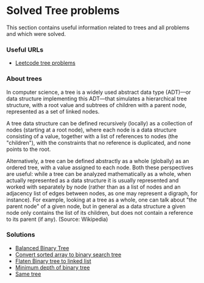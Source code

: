 # Solved Tree problems 
This section contains useful information related to trees and all problems and which were solved. 

### Useful URLs
* [Leetcode tree problems](https://leetcode.com/tag/tree)

### About trees
In computer science, a tree is a widely used abstract data type (ADT)—or data structure implementing this ADT—that simulates a hierarchical tree structure, with a root value and subtrees of children with a parent node, represented as a set of linked nodes.

A tree data structure can be defined recursively (locally) as a collection of nodes (starting at a root node), where each node is a data structure consisting of a value, together with a list of references to nodes (the "children"), with the constraints that no reference is duplicated, and none points to the root.

Alternatively, a tree can be defined abstractly as a whole (globally) as an ordered tree, with a value assigned to each node. Both these perspectives are useful: while a tree can be analyzed mathematically as a whole, when actually represented as a data structure it is usually represented and worked with separately by node (rather than as a list of nodes and an adjacency list of edges between nodes, as one may represent a digraph, for instance). For example, looking at a tree as a whole, one can talk about "the parent node" of a given node, but in general as a data structure a given node only contains the list of its children, but does not contain a reference to its parent (if any). (Source: Wikipedia)

### Solutions 
* [Balanced Binary Tree](/Trees/balancedbinarytree.cpp)
* [Convert sorted array to binary search tree](/Trees/convertsortedarraytobinarysearchtree.cpp)
* [Flaten Binary tree to linked list](/Trees/flatenbinarytreetolinkedlist.cpp)
* [Minimum depth of binary tree](/Trees/minimumdepthofbinaryrtree.cpp)
* [Same tree](/Trees/sametree.cpp)
